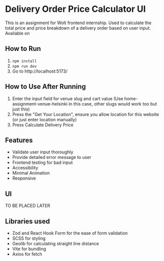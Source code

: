 # Delivery Order Price Calculator UI

This is an assignment for Wolt frontend internship.
Used to calculate the total price and price breakdown of a delivery order based on user input.
Available on

## How to Run

1. `npm install`
2. `npm run dev`
3. Go to http://localhost:5173/

## How to Use After Running

1. Enter the input field for venue slug and cart value (Use home-assignment-venue-helsinki in this case, other slugs would work too but just this)
2. Press the "Get Your Location", ensure you allow location for this website (or just enter location manually)
3. Press Calculate Delivery Price

## Features

- Validate user input thoroughly
- Provide detailed error message to user
- Frontend testing for bad input
- Accessibility
- Minimal Animation
- Responsive

## UI

TO BE PLACED LATER

## Libraries used

- Zod and React Hook Form for the ease of form validation
- SCSS for styling
- Geolib for calculating straight line distance
- Vite for bundling
- Axios for fetch
